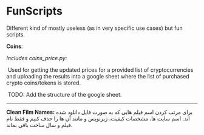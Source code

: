 # FunScripts
Different kind of mostly useless (as in very specific use cases) but fun scripts.

**Coins**:

*Includes coins_price.py:*

​	Used for getting the updated prices for a provided list of cryptocurrencies and uploading the results into a google sheet where the list of purchased crypto coins/tokens is stored. 

​	TODO: Add the structure of the google sheet. 

------

**Clean Film Names:**
برای مرتب کردن اسم فیلم هایی که به صورت فایل دانلود شده اند. اسم سایت ها، مشخصات کیفیت، زیرنویس و مانند آن ها را حذف کنیم و فقط نام فیلم و سال ساخت باقی بماند. 